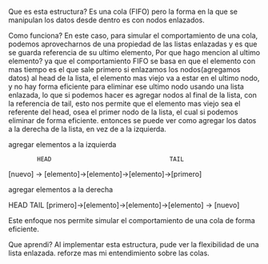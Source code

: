 Que es esta estructura?
Es una cola (FIFO) pero la forma en la que se manipulan los datos desde dentro es con nodos enlazados.

Como funciona?
En este caso, para simular el comportamiento de una cola, podemos aprovecharnos de una propiedad de las listas
enlazadas y es que se guarda referencia de su ultimo elemento, Por que hago mencion al ultimo elemento?
ya que el comportamiento FIFO se basa en que el elemento con mas tiempo es el que sale primero si
enlazamos los nodos(agregamos datos) al head de la lista, el elemento mas viejo va a estar en el ultimo
nodo, y no hay forma eficiente para eliminar ese ultimo nodo usando una lista enlazada, lo que si podemos hacer
es agregar nodos al final de la lista, con la referencia de tail, esto nos permite que el elemento mas viejo
sea el referente del head, osea el primer nodo de la lista, el cual si podemos eliminar de forma eficiente.
entonces se puede ver como agregar los datos a la derecha de la lista, en vez de a la izquierda.

agregar elementos a la izquierda

            HEAD                                 TAIL
[nuevo] -> [elemento]->[elemento]->[elemento]->[primero]


agregar elementos a la derecha

 HEAD                                TAIL
[primero]->[elemento]->[elemento]->[elemento] -> [nuevo]

Este enfoque nos permite simular el comportamiento de una cola de forma eficiente.

Que aprendi?
Al implementar esta estructura, pude ver la flexibilidad de una lista enlazada.
reforze mas mi entendimiento sobre las colas.

